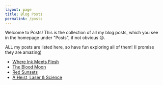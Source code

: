 ```yaml
---
layout: page
title: Blog Posts
permalink: /posts
---
```

<p>Welcome to Posts! This is the collection of all my blog posts, which you see in the homepage under "Posts", if not obvious 😉. </p><p>ALL my posts are listed here, so have fun exploring all of them! (I promise they are amazing)</p>
<ul>
<li class="project-links"><a href="https://basavaprabhuani.github.io/science/biology/2025/10/05/tattoos.html" class='content-link'>Where Ink Meets Flesh</a></li>
<li class="project-links"><a href="https://basavaprabhuani.github.io/science/physics/2025/09/12/Blood-Moon.html" class="content-link">The Blood Moon</a></li>
<li class="project-links"><a href="https://basavaprabhuani.github.io/science/physics/2025/08/28/Rayleigh-Scattering.html" class="content-link">Red Sunsets</a></li>
<li class="project-links"><a href="https://basavaprabhuani.github.io/science/physics/2025/08/16/Tyndall-Effect.html" class="content-link">A Heist, Laser & Science</a></li>
</ul>

